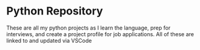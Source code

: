# Python Repository
These are all my python projects as I learn the language, prep for interviews, and create a project profile for job applications.
All of these are linked to and updated via VSCode
